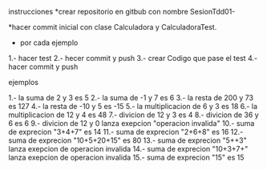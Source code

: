instrucciones
*crear repositorio en gitbub
con nombre SesionTdd01-

*hacer commit inicial con clase
Calculadora y CalculadoraTest.

* por cada ejemplo

1.- hacer test
2.- hecer commit y push
3.- crear Codigo que pase el test
4.-hacer commit y push


ejemplos

1.- la suma de 2 y 3 es 5
2.- la suma de -1 y 7 es 6
3.- la resta de 200 y 73 es 127
4.- la resta de -10 y 5 es -15
5.- la multiplicacion de 6 y 3 es 18
6.- la multiplicacion de 12 y 4 es 48
7.- divicion de 12 y 3 es 4
8.- divicion de 36 y 6 es 6
9.- divicion de 12 y 0 lanza exepcion "operacion invalida"
10.- suma de exprecion "3+4+7" es 14
11.- suma de exprecion "2+6+8" es 16
12.- suma de exprecion "10+5+20+15" es 80
13.- suma de exprecion "5++3" lanza exepcion de operacion invalida
14.- suma de exprecion "10+3+7+" lanza exepcion de operacion invalida
15.- suma de exprecion "15" es 15
